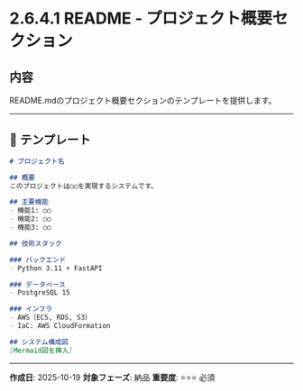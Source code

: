 # 2.6.4.1 README - プロジェクト概要セクション

## 内容

README.mdのプロジェクト概要セクションのテンプレートを提供します。

---

## 📝 テンプレート

```markdown
# プロジェクト名

## 概要
このプロジェクトは○○を実現するシステムです。

## 主要機能
- 機能1: ○○
- 機能2: ○○
- 機能3: ○○

## 技術スタック

### バックエンド
- Python 3.11 + FastAPI

### データベース
- PostgreSQL 15

### インフラ
- AWS（ECS, RDS, S3）
- IaC: AWS CloudFormation

## システム構成図
[Mermaid図を挿入]
```

---

**作成日**: 2025-10-19
**対象フェーズ**: 納品
**重要度**: ⭐⭐⭐ 必須
